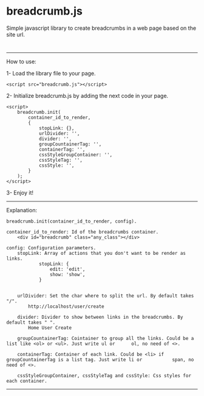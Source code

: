 # breadcrumb.js
Simple javascript library to create breadcrumbs in a web page based on the site url.
#
 -----------------------------------------------------------------------------
 
 
How to use:

1- Load the library file to your page.

	<script src="breadcrumb.js"></script>

2- Initialize breadcrumb.js by adding the next code in your page.

	<script>
		breadcrumb.init(
			container_id_to_render, 
			{
				stopLink: {}, 
				urlDivider: '', 
				divider: '', 
				groupCountainerTag: '', 
				containerTag: '', 
				cssStyleGroupContainer: '', 
				cssStyleTag: '', 
				cssStyle: '', 
			}
		);	
	</script>
 
 3- Enjoy it!
 
 -----------------------------------------------------------------------------
 
 Explanation:
 
 	breadcrumb.init(container_id_to_render, config).
 
 	container_id_to_render: Id of the breadcrumbs container.
 		<div id="breadcrumb" class="any_class"></div>
 
 	config: Configuration parameters.
 		stopLink: Array of actions that you don't want to be render as links.
 				stopLink: {
					edit: 'edit',
					show: 'show', 
				}
				

		urlDivider: Set the char where to split the url. By default takes "/". 	
			http://localhost/user/create

		divider: Divider to show between links in the breadcrumbs. By default takes " ".
			Home User Create

		groupCountainerTag: Cointainer to group all the links. Could be a list like <ol> or <ul>. Just write ul or 		ol, no need of <>.

		containerTag: Container of each link. Could be <li> if groupCountainerTag is a list tag. Just write li or 			span, no need of <>.

		cssStyleGroupContainer, cssStyleTag and cssStyle: Css styles for each container.

	
 -----------------------------------------------------------------------------
